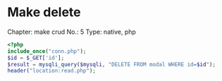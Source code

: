 # Make delete

Chapter: make crud
No.: 5
Type: native, php

```php
<?php
include_once("conn.php");
$id = $_GET['id'];
$result = mysqli_query($mysqli, "DELETE FROM modal WHERE id=$id");
header("location:read.php");
```